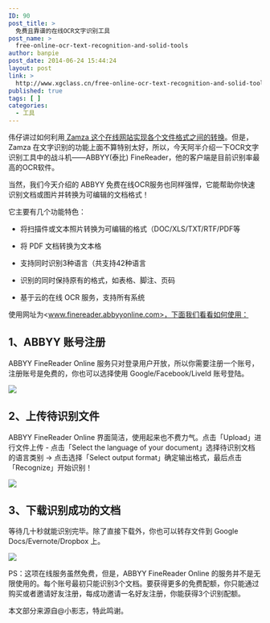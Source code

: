 ```yaml
---
ID: 90
post_title: >
  免费且靠谱的在线OCR文字识别工具
post_name: >
  free-online-ocr-text-recognition-and-solid-tools
author: banpie
post_date: 2014-06-24 15:44:24
layout: post
link: >
  http://www.xgclass.cn/free-online-ocr-text-recognition-and-solid-tools/
published: true
tags: [ ]
categories:
  - 工具
---
```

伟仔讲过如何利用[ Zamza 这个在线网站实现各个文件格式之间的转换][1]。但是，Zamza 在文字识别的功能上面不算特别太好，所以，今天阿半介绍一下OCR文字识别工具中的战斗机——ABBYY(泰比) FineReader，他的客户端是目前识别率最高的OCR软件。

当然，我们今天介绍的 ABBYY 免费在线OCR服务也同样强悍，它能帮助你快速识别文档或图片并转换为可编辑的文档格式！

它主要有几个功能特色：

*   将扫描件或文本照片转换为可编辑的格式（DOC/XLS/TXT/RTF/PDF等

*   将 PDF 文档转换为文本格

*   支持同时识别3种语言（共支持42种语言

*   识别的同时保持原有的格式，如表格、脚注、页码

*   基于云的在线 OCR 服务，支持所有系统

使用网址为<www.finereader.abbyyonline.com>，下面我们看看如何使用：

## 1、ABBYY 账号注册

ABBYY FineReader Online 服务只对登录用户开放，所以你需要注册一个账号，注册账号是免费的，你也可以选择使用 Google/Facebook/LiveId 账号登陆。

![][2]

## 2、上传待识别文件

ABBYY FineReader Online 界面简洁，使用起来也不费力气。点击「Upload」进行文件上传 - 点击「Select the language of your document」选择待识别文档的语言类别 -> 点击选择「Select output format」确定输出格式，最后点击 「Recognize」开始识别！

![][3]

## 3、下载识别成功的文档

等待几十秒就能识别完毕。除了直接下载外，你也可以转存文件到 Google Docs/Evernote/Dropbox 上。

![][4]

PS：这项在线服务虽然免费，但是，ABBYY FineReader Online 的服务并不是无限使用的。每个账号最初只能识别3个文档。要获得更多的免费配额，你只能通过购买或者邀请好友注册，每成功邀请一名好友注册，你能获得3个识别配额。

本文部分来源自@小影志，特此鸣谢。

 [1]: http://www.banpie.info/how-to-convert-the-picture-into-word/
 [2]: http://www.xgclass.cn/wp-content/uploads/2018/11/ocr-1.jpg
 [3]: _image/ocr-2.jpg
 [4]: _image/ocr-3.jpg